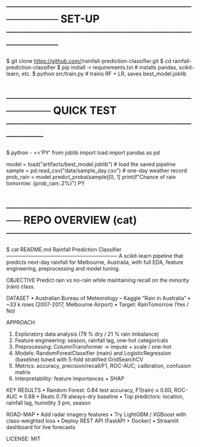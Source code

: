 # ────────────────────────────────  SET-UP  ────────────────────────────────
$ git clone https://github.com/<your-handle>/rainfall-prediction-classifier.git
$ cd rainfall-prediction-classifier
$ pip install -r requirements.txt          # installs pandas, scikit-learn, etc.
$ python src/train.py                      # trains RF + LR, saves best_model.joblib


# ───────────────────────────────  QUICK TEST  ──────────────────────────────
$ python - <<'PY'
from joblib import load
import pandas as pd

model = load("artifacts/best_model.joblib")   # load the saved pipeline
sample = pd.read_csv("data/sample_day.csv")   # one-day weather record
prob_rain = model.predict_proba(sample)[0, 1]
print(f"Chance of rain tomorrow: {prob_rain:.2%}")
PY


# ───────────────────────────  REPO OVERVIEW (cat)  ─────────────────────────
$ cat README.md
Rainfall Prediction Classifier
──────────────────────────────
A scikit-learn pipeline that predicts next-day rainfall for Melbourne, Australia,
with full EDA, feature engineering, preprocessing and model tuning.

OBJECTIVE
  Predict rain vs no-rain while maintaining recall on the minority (rain) class.

DATASET
  • Australian Bureau of Meteorology – Kaggle “Rain in Australia”
  • ~33 k rows (2007-2017, Melbourne Airport)
  • Target: RainTomorrow (Yes / No)

APPROACH
  1. Exploratory data analysis (79 % dry / 21 % rain imbalance)
  2. Feature engineering: season, rainfall lag, one-hot categoricals
  3. Preprocessing: ColumnTransformer → impute + scale / one-hot
  4. Models: RandomForestClassifier (main) and LogisticRegression (baseline)
     tuned with 5-fold stratified GridSearchCV
  5. Metrics: accuracy, precision/recall/F1, ROC-AUC, calibration, confusion matrix
  6. Interpretability: feature importances + SHAP

KEY RESULTS
  • Random Forest: 0.84 test accuracy, F1(rain) ≈ 0.60, ROC-AUC ≈ 0.88
  • Beats 0.79 always-dry baseline
  • Top predictors: location, rainfall lag, humidity 3 pm, season

ROAD-MAP
  • Add radar imagery features
  • Try LightGBM / XGBoost with class-weighted loss
  • Deploy REST API (FastAPI + Docker)
  • Streamlit dashboard for live forecasts

LICENSE: MIT

